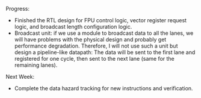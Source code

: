 Progress:
* Finished the RTL design for FPU control logic, vector register request logic, and broadcast length configuration logic.
* Broadcast unit: if we use a module to broadcast data to all the lanes, we will have problems with the physical design and probably get performance degradation. Therefore, I will not use such a unit but design a pipeline-like datapath: The data will be sent to the first lane and registered for one cycle, then sent to the next lane (same for the remaining lanes).

Next Week:
* Complete the data hazard tracking for new instructions and verification.
